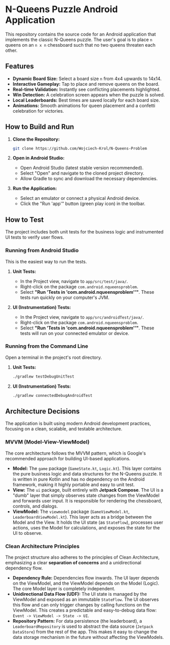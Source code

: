 # N-Queens Puzzle Android Application

This repository contains the source code for an Android application that implements the classic N-Queens puzzle. The user's goal is to place `n` queens on an `n x n` chessboard such that no two queens threaten each other.

## Features

* **Dynamic Board Size:** Select a board size `n` from 4x4 upwards to 14x14.
* **Interactive Gameplay:** Tap to place and remove queens on the board.
* **Real-time Validation:** Instantly see conflicting placements highlighted.
* **Win Detection:** A celebration screen appears when the puzzle is solved.
* **Local Leaderboards:** Best times are saved locally for each board size.
* **Animations:** Smooth animations for queen placement and a confetti celebration for victories.

## How to Build and Run

1.  **Clone the Repository:**
    ```bash
    git clone https://github.com/Wojciech-Krol/N-Queens-Problem
    ```

2.  **Open in Android Studio:**
    * Open Android Studio (latest stable version recommended).
    * Select "Open" and navigate to the cloned project directory.
    * Allow Gradle to sync and download the necessary dependencies.

3.  **Run the Application:**
    * Select an emulator or connect a physical Android device.
    * Click the "Run 'app'" button (green play icon) in the toolbar.

## How to Test

The project includes both unit tests for the business logic and instrumented UI tests to verify user flows.

### Running from Android Studio

This is the easiest way to run the tests.

1.  **Unit Tests:**
    * In the Project view, navigate to `app/src/test/java/`.
    * Right-click on the package `com.android.nqueensproblem`.
    * Select **"Run 'Tests in 'com.android.nqueensproblem''"**. These tests run quickly on your computer's JVM.

2.  **UI (Instrumentation) Tests:**
    * In the Project view, navigate to `app/src/androidTest/java/`.
    * Right-click on the package `com.android.nqueensproblem`.
    * Select **"Run 'Tests in 'com.android.nqueensproblem''"**. These tests will run on your connected emulator or device.

### Running from the Command Line

Open a terminal in the project's root directory.

1.  **Unit Tests:**
    ```bash
    ./gradlew testDebugUnitTest
    ```

2.  **UI (Instrumentation) Tests:**
    ```bash
    ./gradlew connectedDebugAndroidTest
    ```

## Architecture Decisions

The application is built using modern Android development practices, focusing on a clean, scalable, and testable architecture.

### MVVM (Model-View-ViewModel)

The core architecture follows the MVVM pattern, which is Google's recommended approach for building UI-based applications.

* **Model:** The `game` package (`GameState.kt`, `Logic.kt`). This layer contains the pure business logic and data structures for the N-Queens puzzle. It is written in pure Kotlin and has no dependency on the Android framework, making it highly portable and easy to unit test.
* **View:** The `ui` package, built entirely with **Jetpack Compose**. The UI is a "dumb" layer that simply observes state changes from the ViewModel and forwards user input. It is responsible for rendering the chessboard, controls, and dialogs.
* **ViewModel:** The `viewmodel` package (`GameViewModel.kt`, `LeaderboardViewModel.kt`). This layer acts as a bridge between the Model and the View. It holds the UI state (as `StateFlow`), processes user actions, uses the Model for calculations, and exposes the state for the UI to observe.

### Clean Architecture Principles

The project structure also adheres to the principles of Clean Architecture, emphasizing a clear **separation of concerns** and a unidirectional dependency flow.

* **Dependency Rule:** Dependencies flow inwards. The UI layer depends on the ViewModel, and the ViewModel depends on the Model (Logic). The core Model layer is completely independent.
* **Unidirectional Data Flow (UDF):** The UI state is managed by the ViewModel and exposed as an immutable `StateFlow`. The UI observes this flow and can only trigger changes by calling functions on the ViewModel. This creates a predictable and easy-to-debug data flow: `Event -> ViewModel -> State -> UI`.
* **Repository Pattern:** For data persistence (the leaderboard), a `LeaderboardRepository` is used to abstract the data source (`Jetpack DataStore`) from the rest of the app. This makes it easy to change the data storage mechanism in the future without affecting the ViewModels.